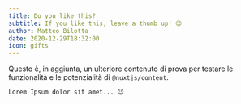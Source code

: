 ```yaml
---
title: Do you like this?
subtitle: If you like this, leave a thumb up! 😉
author: Matteo Bilotta
date: 2020-12-29T18:32:00
icon: gifts
---
```


Questo è, in aggiunta, un ulteriore contenuto di prova per
testare le funzionalità e le potenzialità di `@nuxtjs/content`.

```text
Lorem Ipsum dolor sit amet... 😉
```
